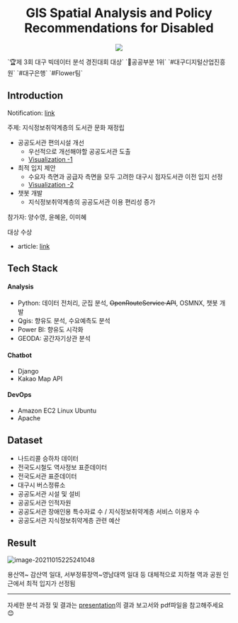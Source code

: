 <h1 align="center"><strong> GIS Spatial Analysis and Policy Recommendations for Disabled </strong></h1>

<p align="center">
  <img src="https://user-images.githubusercontent.com/87461728/137341169-df8a09d7-50c8-43ab-a495-f6f2dbc990da.jpg">
</p>
`🏆제 3회 대구 빅데이터 분석 경진대회 대상` `🥇공공부분 1위` `#대구디지털산업진흥원` `#대구은행` `#Flower팀`

## Introduction

Notification: [link](https://www.dip.or.kr/home/notice/boardRead.ubs?sfpsize=20&sfcategory=&fboardcd=notice&sfclassification=&sfkind=&sfsearch=ftitle&sfkeyword=%EB%B9%85%EB%8D%B0%EC%9D%B4%ED%84%B0+%EB%B6%84%EC%84%9D+%EA%B2%BD%EC%A7%84%EB%8C%80%ED%9A%8C&fboardnum=5066&sfpage=1)

주제: 지식정보취약계층의 도서관 문화 재정립

* 공공도서관 편의시설 개선
  * 우선적으로 개선해야할 공공도서관 도출
  * [Visualization -1](https://app.powerbi.com/view?r=eyJrIjoiMzc0ZjAxMzQtNDBiMy00OTVjLTgzYWItYjY0MTFlMWU2ZGI3IiwidCI6IjE0ZjVkMzljLTA0NTQtNDcyOC05YTMxLTRhMzliZTJjZGMzOSJ9) 
* 최적 입지 제안
  * 수요자 측면과 공급자 측면을 모두 고려한 대구시 점자도서관 이전 입지 선정
  * [Visualization -2](https://app.powerbi.com/view?r=eyJrIjoiNTE1ZDdhY2MtZDYzZC00ZTAyLTg5ZDItMzM2ZTA3MzI1OGM0IiwidCI6IjE0ZjVkMzljLTA0NTQtNDcyOC05YTMxLTRhMzliZTJjZGMzOSJ9&pageName=ReportSection)
* 챗봇 개발
  * 지식정보취약계층의 공공도서관 이용 편리성 증가

참가자: 양수영, 윤혜윤, 이미혜

대상 수상

* article: [link](https://www.nocutnews.co.kr/news/5640010)

## Tech Stack

#### Analysis

* Python: 데이터 전처리, 군집 분석, ~~OpenRouteService API~~, OSMNX, 챗봇 개발
* Qgis: 향유도 분석, 수요예측도 분석
* Power BI: 향유도 시각화
* GEODA: 공간자기상관 분석

#### Chatbot

* Django
* Kakao Map API

#### DevOps

* Amazon EC2 Linux Ubuntu
* Apache

## Dataset

* 나드리콜 승하차 데이터
* 전국도시철도 역사정보 표준데이터
* 전국도서관 표준데이터
* 대구시 버스정류소
* 공공도서관 시설 및 설비
* 공공도서관 인적자원
* 공공도서관 장애인용 특수자료 수 / 지식정보취약계층 서비스 이용자 수
* 공공도서관 지식정보취약계층 관련 예산

## Result

![image-20211015225241048](https://user-images.githubusercontent.com/87461728/137498525-a1079fd5-15b1-4f04-88cd-435b0ada086c.png)

용산역~ 감산역 일대, 서부정류장역~영남대역 일대 등 대체적으로 지하철 역과 공원 인근에서 최적 입지가 선정됨

---

자세한 분석 과정 및 결과는 [presentation](https://github.com/yoonhyeyoon/Daegu-bigdata-contest/tree/main/presentation)의 결과 보고서와 pdf파일을 참고해주세요 :blush:

